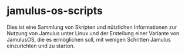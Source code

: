 jamulus-os-scripts
==================

Dies ist eine Sammlung von Skripten und nützlichen Informationen zur Nutzung
von Jamulus unter Linux und der Erstellung einer Variante von JamulusOS, die
es ermöglichen soll, mit wenigen Schritten Jamulus einzurichten und zu starten.

